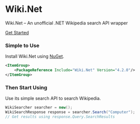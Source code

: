 <div class="hero container">
    <div class="hero-content">
        <h1>Wiki.Net</h1>
        <div class="lead">
            <p>Wiki.Net – An unofficial .NET Wikipedia search API wrapper</p>
        </div>
        <div class="actions">
            <a href="articles/" class="btn btn-primary btn-lg">
                Get Started
            </a>
        </div>
    </div>
</div>

### Simple to Use

Install Wiki.Net using [NuGet](https://www.nuget.org/packages/Wiki.Net).

```xml
<ItemGroup>
    <PackageReference Include="Wiki.Net" Version="4.2.0"/>
</ItemGroup>
```

### Then Start Using

Use its simple search API to search Wikipedia.

```csharp
WikiSearcher searcher = new();
WikiSearchResponse response = searcher.Search("Computer");
// Get results using response.Query.SearchResults
```
